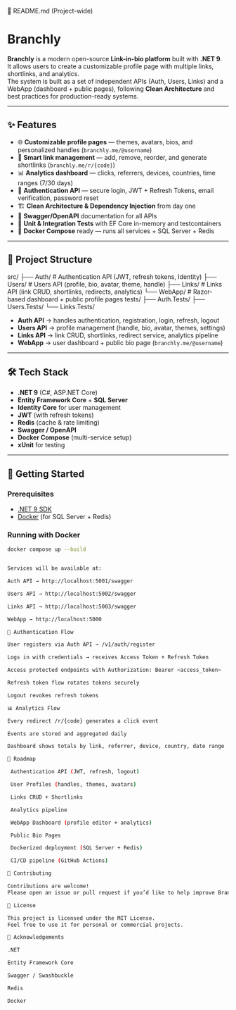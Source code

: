 📄 README.md (Project-wide)
# Branchly

**Branchly** is a modern open-source **Link-in-bio platform** built with **.NET 9**.  
It allows users to create a customizable profile page with multiple links, shortlinks, and analytics.  
The system is built as a set of independent APIs (Auth, Users, Links) and a WebApp (dashboard + public pages), following **Clean Architecture** and best practices for production-ready systems.

---

## ✨ Features

- 🌐 **Customizable profile pages** — themes, avatars, bios, and personalized handles (`branchly.me/@username`)
- 🔗 **Smart link management** — add, remove, reorder, and generate shortlinks (`branchly.me/r/{code}`)
- 📊 **Analytics dashboard** — clicks, referrers, devices, countries, time ranges (7/30 days)
- 🔐 **Authentication API** — secure login, JWT + Refresh Tokens, email verification, password reset
- 🏗 **Clean Architecture & Dependency Injection** from day one
- 📖 **Swagger/OpenAPI** documentation for all APIs
- 🧪 **Unit & Integration Tests** with EF Core in-memory and testcontainers
- 🐳 **Docker Compose** ready — runs all services + SQL Server + Redis

---

## 📂 Project Structure



src/
├── Auth/ # Authentication API (JWT, refresh tokens, Identity)
├── Users/ # Users API (profile, bio, avatar, theme, handle)
├── Links/ # Links API (link CRUD, shortlinks, redirects, analytics)
└── WebApp/ # Razor-based dashboard + public profile pages
tests/
├── Auth.Tests/
├── Users.Tests/
└── Links.Tests/


- **Auth API** → handles authentication, registration, login, refresh, logout  
- **Users API** → profile management (handle, bio, avatar, themes, settings)  
- **Links API** → link CRUD, shortlinks, redirect service, analytics pipeline  
- **WebApp** → user dashboard + public bio page (`branchly.me/@username`)  

---

## 🛠 Tech Stack

- **.NET 9** (C#, ASP.NET Core)
- **Entity Framework Core** + **SQL Server**
- **Identity Core** for user management
- **JWT** (with refresh tokens)
- **Redis** (cache & rate limiting)
- **Swagger / OpenAPI**
- **Docker Compose** (multi-service setup)
- **xUnit** for testing

---

## 🚀 Getting Started

### Prerequisites
- [.NET 9 SDK](https://dotnet.microsoft.com/en-us/download/dotnet/9.0)  
- [Docker](https://www.docker.com/) (for SQL Server + Redis)  

### Running with Docker
```bash
docker compose up --build


Services will be available at:

Auth API → http://localhost:5001/swagger

Users API → http://localhost:5002/swagger

Links API → http://localhost:5003/swagger

WebApp → http://localhost:5000

🔐 Authentication Flow

User registers via Auth API → /v1/auth/register

Logs in with credentials → receives Access Token + Refresh Token

Access protected endpoints with Authorization: Bearer <access_token>

Refresh token flow rotates tokens securely

Logout revokes refresh tokens

📊 Analytics Flow

Every redirect /r/{code} generates a click event

Events are stored and aggregated daily

Dashboard shows totals by link, referrer, device, country, date range

📖 Roadmap

 Authentication API (JWT, refresh, logout)

 User Profiles (handles, themes, avatars)

 Links CRUD + Shortlinks

 Analytics pipeline

 WebApp Dashboard (profile editor + analytics)

 Public Bio Pages

 Dockerized deployment (SQL Server + Redis)

 CI/CD pipeline (GitHub Actions)

🤝 Contributing

Contributions are welcome!
Please open an issue or pull request if you’d like to help improve Branchly.

📜 License

This project is licensed under the MIT License.
Feel free to use it for personal or commercial projects.

🌟 Acknowledgements

.NET

Entity Framework Core

Swagger / Swashbuckle

Redis

Docker
